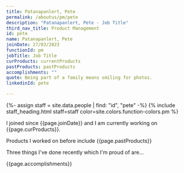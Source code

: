 ```yaml
---
title: Patanapanlert, Pete
permalink: /aboutus/pm/pete
description: "Patanapanlert, Pete - Job Title"
third_nav_title: Product Management
id: pete
name: Patanapanlert, Pete
joinDate: 27/03/2023
functionId: pm
jobTitle: Job Title
curProducts: currentProducts
pastProducts: pastProducts
accomplishments: ""
quote: Being part of a family means smiling for photos.
linkedinId: pete

---
```


{%- assign staff = site.data.people | find: "id", "pete" -%}
{% include staff_heading.html staff=staff color=site.colors.function-colors.pm %}

<p>I joined since {{page.joinDate}} and I am currently working on {{page.curProducts}}.</p>

<p>Products I worked on before include {{page.pastProducts}}</p>

<p>Three things I've done recently which I'm proud of are...</p>
{{page.accomplishments}}
